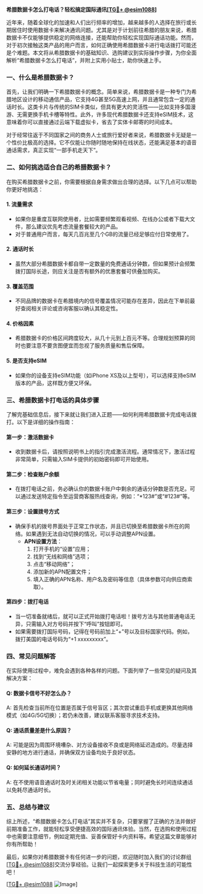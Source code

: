 **希腊数据卡怎么打电话？轻松搞定国际通讯[[TG💪+ @esim1088](https://t.me/s/esim1088)]**

近年来，随着全球化的加速和人们出行频率的增加，越来越多的人选择在旅行或长期居住时使用数据卡来解决通讯问题。尤其是对于计划前往希腊的朋友来说，希腊数据卡不仅能够提供稳定的网络连接，还能帮助你轻松实现国际通话功能。然而，对于初次接触这类产品的用户而言，如何正确使用希腊数据卡进行电话拨打可能还是个难题。本文将从希腊数据卡的基础知识、选购建议到实际操作步骤，为你全面解析“希腊数据卡怎么打电话”，并附上实用小贴士，助你快速上手。

### 一、什么是希腊数据卡？

首先，让我们明确一下希腊数据卡的概念。简单来说，希腊数据卡是一种专门为希腊地区设计的移动通信产品，它支持4G甚至5G高速上网，并且通常包含一定的通话时长。这类卡片与传统的SIM卡类似，但具有更大的灵活性——比如支持多国漫游、无需更换手机卡槽等特性。此外，许多现代希腊数据卡还支持eSIM技术，这意味着你可以直接通过云端下载虚拟卡，省去了实体卡邮寄的时间成本。

对于经常往返于不同国家之间的商务人士或旅行爱好者来说，希腊数据卡无疑是一个性价比极高的选择。它不仅能让你随时随地保持在线状态，还能满足基本的语音通话需求，真正实现“一部手机走天下”。

### 二、如何挑选适合自己的希腊数据卡？

在购买希腊数据卡之前，你需要根据自身需求做出合理的选择。以下几点可以帮助你更好地挑选：

#### 1. **流量需求**
   - 如果你是重度互联网使用者，比如需要频繁观看视频、在线办公或者下载大文件，那么建议优先考虑流量套餐较大的产品。
   - 对于普通用户而言，每天几百兆至几个GB的流量已经足够应付日常使用了。

#### 2. **通话时长**
   - 虽然大部分希腊数据卡都自带一定数量的免费通话分钟数，但如果预计会频繁拨打国际长途，则应关注是否有额外的优惠套餐可供叠加购买。

#### 3. **覆盖范围**
   - 不同品牌的数据卡在希腊境内的信号覆盖情况可能存在差异，因此在下单前最好查阅相关评论或咨询客服以确认其稳定性。

#### 4. **价格因素**
   - 希腊数据卡的价格区间跨度较大，从几十元到上百元不等。合理规划预算的同时也要注意不要贪图便宜而忽视了服务质量和售后保障。

#### 5. **是否支持eSIM**
   - 如果你的设备支持eSIM功能（如iPhone XS及以上型号），可以选择支持eSIM版本的产品，这样既方便又环保。

### 三、希腊数据卡打电话的具体步骤

了解完基础信息后，接下来就让我们进入正题——如何利用希腊数据卡完成电话拨打。以下是详细的操作指南：

#### 第一步：激活数据卡
   - 收到数据卡后，请按照说明书上的指引完成激活流程。通常情况下，激活过程非常简单，只需输入SIM卡提供的初始密码即可开始使用。

#### 第二步：检查账户余额
   - 在拨打电话之前，务必确认你的数据卡账户中剩余的通话分钟数是否充足。可以通过发送特定指令至运营商客服热线查询，例如：“*123#”或“#123#”等。

#### 第三步：设置拨号方式
   - 确保手机的拨号界面处于正常工作状态，并且已切换至希腊数据卡所在的网络。如果遇到无法自动切换的情况，可以手动调整APN设置。
     - **APN设置方法**：
       1. 打开手机的“设置”应用；
       2. 找到“无线和网络”选项；
       3. 点击“移动网络”；
       4. 添加新的APN配置文件；
       5. 填入正确的APN名称、用户名及密码等信息（具体参数可向供应商索取）。

#### 第四步：拨打电话
   - 当一切准备就绪后，就可以正式开始拨打电话啦！拨号方法与其他普通电话无异，只需输入对方号码并按下“呼叫”按钮即可。
   - 如果需要拨打国际号码，记得在号码前加上“+”号以及目标国家代码。例如，拨打美国的电话号码为“+1 xxxxxxxxx”。

### 四、常见问题解答

在实际使用过程中，难免会遇到各种各样的问题。下面列举了一些常见的疑问及其解决方案：

#### Q: 数据卡信号不好怎么办？
A: 首先检查当前所在位置是否属于信号盲区；其次尝试重启手机或更换其他网络模式（如4G/5G切换）；若仍未改善，建议联系客服寻求技术支持。

#### Q: 通话质量差是什么原因？
A: 可能是因为周围环境嘈杂、对方设备接收不良或是网络延迟造成的。尽量选择安静的地方进行通话，并确保双方设备均处于良好状态。

#### Q: 如何延长通话时间？
A: 在不使用语音通话时及时关闭相关功能以节省电量；同时避免长时间连续通话以免耗尽通话时长。

### 五、总结与建议

综上所述，“希腊数据卡怎么打电话”其实并不复杂，只要掌握了正确的方法并做好前期准备工作，就能轻松享受便捷高效的国际通讯体验。当然，在选购和使用过程中也需要注意细节，例如定期充值、妥善保管好卡内资料等。希望这篇文章能够对你有所帮助！

最后，如果你对希腊数据卡有任何进一步的问题，欢迎随时加入我们的讨论群组[[TG💪+ @esim1088](https://t.me/s/esim1088)]交流分享经验。让我们一起探索更多关于科技生活的可能性吧！

[[TG💪+ @esim1088](https://t.me/s/esim1088) ![Image](https://i.postimg.cc/4NQfJmqS/Snipaste-2025-05-13-00-14-12.png)]